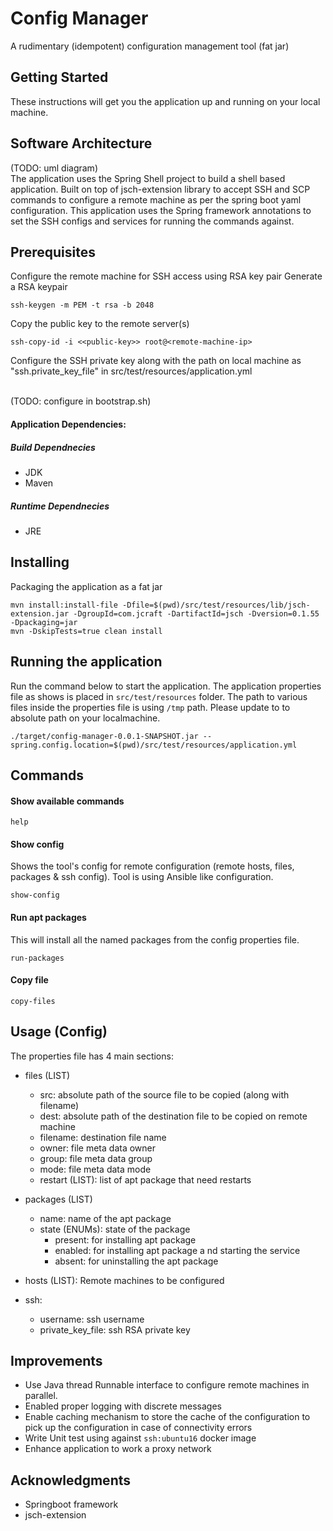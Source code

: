 # Config Manager

A rudimentary (idempotent) configuration management tool (fat jar)

## Getting Started

These instructions will get you the application up and running on your local machine.

## Software Architecture
(TODO: uml diagram)
<br />
The application uses the Spring Shell project to build a shell based application. Built on top of jsch-extension library to accept SSH and SCP commands to configure a remote machine as per the spring boot yaml configuration. This application uses the Spring framework annotations to set the SSH configs and services for running the commands against.


## Prerequisites

Configure the remote machine for SSH access using RSA key pair
Generate a RSA keypair
```
ssh-keygen -m PEM -t rsa -b 2048
```

Copy the public key to the remote server(s)
```
ssh-copy-id -i <<public-key>> root@<remote-machine-ip>
```

Configure the SSH private key along with the path on local machine as "ssh.private_key_file" in src/test/resources/application.yml

<br />
(TODO: configure in bootstrap.sh)

#### Application Dependencies:
##### Build Dependnecies
* JDK
* Maven

##### Runtime Dependnecies
* JRE



## Installing

Packaging the application as a fat jar
```
mvn install:install-file -Dfile=$(pwd)/src/test/resources/lib/jsch-extension.jar -DgroupId=com.jcraft -DartifactId=jsch -Dversion=0.1.55 -Dpackaging=jar
mvn -DskipTests=true clean install
```


## Running the application

Run the command below to start the application. The application properties file as shows is placed in `src/test/resources` folder. The path to various files inside the properties file is using `/tmp` path. Please update to to absolute path on your localmachine.
```
./target/config-manager-0.0.1-SNAPSHOT.jar --spring.config.location=$(pwd)/src/test/resources/application.yml
```
## Commands
#### Show available commands
```
help
```

#### Show config
Shows the tool's config for remote configuration (remote hosts, files, packages & ssh config). Tool is using Ansible like configuration.

```
show-config
```

#### Run apt packages
This will install all the named packages from the config properties file.
```
run-packages
```

#### Copy file
```
copy-files
```

## Usage (Config)
The properties file has 4 main sections:
* files (LIST)
    * src: absolute path of the source file to be copied (along with filename)
    * dest: absolute path of the destination file to be copied on remote machine
    * filename: destination file name
    * owner: file meta data owner
    * group: file meta data group
    * mode: file meta data mode
    * restart (LIST): list of apt package that need restarts

* packages (LIST)
    * name: name of the apt package
    * state (ENUMs): state of the package
        * present: for installing apt package
        * enabled: for installing apt package a nd starting the service
        * absent: for uninstalling the apt package

* hosts (LIST): Remote machines to be configured

* ssh:
    * username: ssh username
    * private_key_file: ssh RSA private key
    

## Improvements
* Use Java thread Runnable interface to configure remote machines in parallel.
* Enabled proper logging with discrete messages
* Enable caching mechanism to store the cache of the configuration to pick up the configuration in case of connectivity errors
* Write Unit test using against `ssh:ubuntu16` docker image
* Enhance application to work a proxy network


## Acknowledgments

* Springboot framework
* jsch-extension

